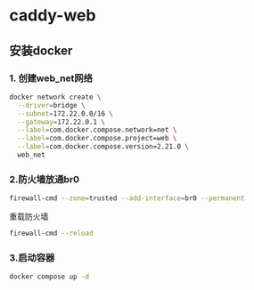 # caddy-web
## 安装docker
### 1. 创建web_net网络
```bash
docker network create \
  --driver=bridge \
  --subnet=172.22.0.0/16 \
  --gateway=172.22.0.1 \
  --label=com.docker.compose.network=net \
  --label=com.docker.compose.project=web \
  --label=com.docker.compose.version=2.21.0 \
  web_net
```
### 2.防火墙放通br0
```bash
firewall-cmd --zone=trusted --add-interface=br0 --permanent
```
重载防火墙
```bash
firewall-cmd --reload
```
### 3.启动容器
```bash
docker compose up -d
```
